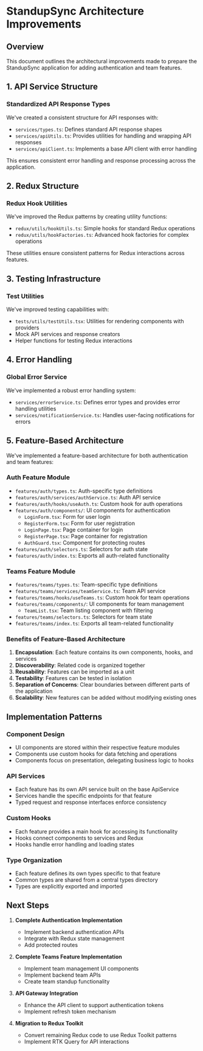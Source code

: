 # StandupSync Architecture Improvements

## Overview

This document outlines the architectural improvements made to prepare the StandupSync application for adding authentication and team features.

## 1. API Service Structure

### Standardized API Response Types
We've created a consistent structure for API responses with:
- `services/types.ts`: Defines standard API response shapes
- `services/apiUtils.ts`: Provides utilities for handling and wrapping API responses
- `services/apiClient.ts`: Implements a base API client with error handling

This ensures consistent error handling and response processing across the application.

## 2. Redux Structure

### Redux Hook Utilities
We've improved the Redux patterns by creating utility functions:
- `redux/utils/hookUtils.ts`: Simple hooks for standard Redux operations
- `redux/utils/hookFactories.ts`: Advanced hook factories for complex operations

These utilities ensure consistent patterns for Redux interactions across features.

## 3. Testing Infrastructure

### Test Utilities
We've improved testing capabilities with:
- `tests/utils/testUtils.tsx`: Utilities for rendering components with providers
- Mock API services and response creators
- Helper functions for testing Redux interactions

## 4. Error Handling

### Global Error Service
We've implemented a robust error handling system:
- `services/errorService.ts`: Defines error types and provides error handling utilities
- `services/notificationService.ts`: Handles user-facing notifications for errors

## 5. Feature-Based Architecture

We've implemented a feature-based architecture for both authentication and team features:

### Auth Feature Module
- `features/auth/types.ts`: Auth-specific type definitions
- `features/auth/services/authService.ts`: Auth API service
- `features/auth/hooks/useAuth.ts`: Custom hook for auth operations
- `features/auth/components/`: UI components for authentication
  - `LoginForm.tsx`: Form for user login
  - `RegisterForm.tsx`: Form for user registration
  - `LoginPage.tsx`: Page container for login
  - `RegisterPage.tsx`: Page container for registration
  - `AuthGuard.tsx`: Component for protecting routes
- `features/auth/selectors.ts`: Selectors for auth state
- `features/auth/index.ts`: Exports all auth-related functionality

### Teams Feature Module
- `features/teams/types.ts`: Team-specific type definitions
- `features/teams/services/teamService.ts`: Team API service
- `features/teams/hooks/useTeams.ts`: Custom hook for team operations
- `features/teams/components/`: UI components for team management
  - `TeamList.tsx`: Team listing component with filtering
- `features/teams/selectors.ts`: Selectors for team state
- `features/teams/index.ts`: Exports all team-related functionality

### Benefits of Feature-Based Architecture
1. **Encapsulation**: Each feature contains its own components, hooks, and services
2. **Discoverability**: Related code is organized together
3. **Reusability**: Features can be imported as a unit
4. **Testability**: Features can be tested in isolation
5. **Separation of Concerns**: Clear boundaries between different parts of the application
6. **Scalability**: New features can be added without modifying existing ones

## Implementation Patterns

### Component Design
- UI components are stored within their respective feature modules
- Components use custom hooks for data fetching and operations
- Components focus on presentation, delegating business logic to hooks

### API Services
- Each feature has its own API service built on the base ApiService
- Services handle the specific endpoints for that feature
- Typed request and response interfaces enforce consistency

### Custom Hooks
- Each feature provides a main hook for accessing its functionality
- Hooks connect components to services and Redux
- Hooks handle error handling and loading states

### Type Organization
- Each feature defines its own types specific to that feature
- Common types are shared from a central types directory
- Types are explicitly exported and imported

## Next Steps

1. **Complete Authentication Implementation**
   - Implement backend authentication APIs
   - Integrate with Redux state management
   - Add protected routes

2. **Complete Teams Feature Implementation**
   - Implement team management UI components
   - Implement backend team APIs
   - Create team standup functionality

3. **API Gateway Integration**
   - Enhance the API client to support authentication tokens
   - Implement refresh token mechanism

4. **Migration to Redux Toolkit**
   - Convert remaining Redux code to use Redux Toolkit patterns
   - Implement RTK Query for API interactions 